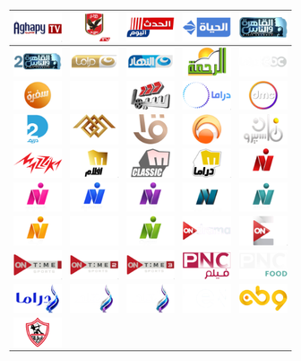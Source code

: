 | ![](https://raw.githubusercontent.com/RevGear/logo/master/Countries/EG/Aghapy-TV.png) | ![](https://raw.githubusercontent.com/RevGear/logo/master/Countries/EG/Al-Ahly-TV.png) | ![](https://raw.githubusercontent.com/RevGear/logo/master/Countries/EG/Al-Hadath-Alyoum.png) | ![](https://raw.githubusercontent.com/RevGear/logo/master/Countries/EG/Al-Hayah-Mosalsalat.png) | ![](https://raw.githubusercontent.com/RevGear/logo/master/Countries/EG/Al-Kahera-Wal-Nas.png) | 
|:---:|:---:|:---:|:---:|:---:| 
| ![](https://raw.githubusercontent.com/RevGear/logo/master/Countries/EG/Al-Kahera-Wal-Nas2.png) | ![](https://raw.githubusercontent.com/RevGear/logo/master/Countries/EG/Al-Nahar-Drama.png) | ![](https://raw.githubusercontent.com/RevGear/logo/master/Countries/EG/Al-Nahar.png) | ![](https://raw.githubusercontent.com/RevGear/logo/master/Countries/EG/Al-Rahma.png) | ![](https://raw.githubusercontent.com/RevGear/logo/master/Countries/EG/CBC-Drama.png) | 
| ![](https://raw.githubusercontent.com/RevGear/logo/master/Countries/EG/CBC-Sofra.png) | ![](https://raw.githubusercontent.com/RevGear/logo/master/Countries/EG/CBC.png) | ![](https://raw.githubusercontent.com/RevGear/logo/master/Countries/EG/Cima.png) | ![](https://raw.githubusercontent.com/RevGear/logo/master/Countries/EG/DMC-Drama.png) | ![](https://raw.githubusercontent.com/RevGear/logo/master/Countries/EG/DMC.png) | 
| ![](https://raw.githubusercontent.com/RevGear/logo/master/Countries/EG/Dream2.png) | ![](https://raw.githubusercontent.com/RevGear/logo/master/Countries/EG/Egyptian-TV.png) | ![](https://raw.githubusercontent.com/RevGear/logo/master/Countries/EG/ERTU1.png) | ![](https://raw.githubusercontent.com/RevGear/logo/master/Countries/EG/Huda-TV.png) | ![](https://raw.githubusercontent.com/RevGear/logo/master/Countries/EG/Maspero-Zaman.png) | 
| ![](https://raw.githubusercontent.com/RevGear/logo/master/Countries/EG/Mazzika.png) | ![](https://raw.githubusercontent.com/RevGear/logo/master/Countries/EG/Melody-Aflam.png) | ![](https://raw.githubusercontent.com/RevGear/logo/master/Countries/EG/Melody-Classic.png) | ![](https://raw.githubusercontent.com/RevGear/logo/master/Countries/EG/Melody-Drama.png) | ![](https://raw.githubusercontent.com/RevGear/logo/master/Countries/EG/Nile-Cinema.png) | 
| ![](https://raw.githubusercontent.com/RevGear/logo/master/Countries/EG/Nile-Comedy.png) | ![](https://raw.githubusercontent.com/RevGear/logo/master/Countries/EG/Nile-Culture.png) | ![](https://raw.githubusercontent.com/RevGear/logo/master/Countries/EG/Nile-Drama.png) | ![](https://raw.githubusercontent.com/RevGear/logo/master/Countries/EG/Nile-Education.png) | ![](https://raw.githubusercontent.com/RevGear/logo/master/Countries/EG/Nile-Family.png) | 
| ![](https://raw.githubusercontent.com/RevGear/logo/master/Countries/EG/Nile-Life.png) | ![](https://raw.githubusercontent.com/RevGear/logo/master/Countries/EG/Nile-News.png) | ![](https://raw.githubusercontent.com/RevGear/logo/master/Countries/EG/Nile-Sport.png) | ![](https://raw.githubusercontent.com/RevGear/logo/master/Countries/EG/On-Drama.png) | ![](https://raw.githubusercontent.com/RevGear/logo/master/Countries/EG/On-E.png) | 
| ![](https://raw.githubusercontent.com/RevGear/logo/master/Countries/EG/On-Time-Sports.png) | ![](https://raw.githubusercontent.com/RevGear/logo/master/Countries/EG/On-Time-Sports2.png) | ![](https://raw.githubusercontent.com/RevGear/logo/master/Countries/EG/On-Time-Sports3.png) | ![](https://raw.githubusercontent.com/RevGear/logo/master/Countries/EG/PNC-Film.png) | ![](https://raw.githubusercontent.com/RevGear/logo/master/Countries/EG/PNC-Food.png) | 
| ![](https://raw.githubusercontent.com/RevGear/logo/master/Countries/EG/Sada-Elbalad-Drama.png) | ![](https://raw.githubusercontent.com/RevGear/logo/master/Countries/EG/Sada-Elbalad.png) | ![](https://raw.githubusercontent.com/RevGear/logo/master/Countries/EG/Sada-Elbalad2.png) | ![](https://raw.githubusercontent.com/RevGear/logo/master/Countries/EG/TeN.png) | ![](https://raw.githubusercontent.com/RevGear/logo/master/Countries/EG/Watan-TV.png) | 
| ![](https://raw.githubusercontent.com/RevGear/logo/master/Countries/EG/Zamalek-TV.png)  | 
